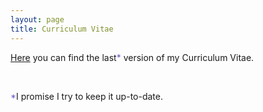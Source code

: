 ```yaml
---
layout: page
title: Curriculum Vitae
---
```

<p><a href="{{ site.baseurl }}public/assets/lcpiqueras-en.pdf">Here</a> you can find the last<span style="color:SlateBlue;">*</span> version of my Curriculum Vitae.</p>
<br>
<p><span style="color:SlateBlue;">*</span>I promise I try to keep it up-to-date.</p>